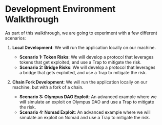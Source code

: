 # Development Environment Walkthrough

As part of this walkthrough, we are going to experiment with a few different scenarios:

1. **Local Development**: We will run the application locally on our machine.
   - **Scenario 1: Token Risks**: We will develop a protocol that leverages tokens that get exploited, and use a Trap to mitigate the risk.
   - **Scenario 2: Bridge Risks**: We will develop a protocol that leverages a bridge that gets exploited, and use a Trap to mitigate the risk.
2. **Chain Fork Development**: We will run the application locally on our machine, but with a fork of a chain.

   - **Scenario 3: Olympus DAO Exploit**: An advanced example where we will simulate an exploit on Olympus DAO and use a Trap to mitigate the risk.
   - **Scenario 4: Nomad Exploit**: An advanced example where we will simulate an exploit on Nomad and use a Trap to mitigate the risk.
